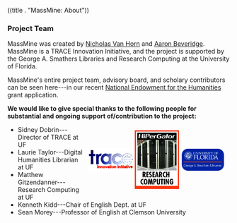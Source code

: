 ((title . "MassMine: About"))

### Project Team

MassMine was created by [Nicholas Van Horn](http://www.nicholasvanhorn.com) and [Aaron Beveridge](http://aaronbeveridge.com). MassMine is a TRACE Innovation Initiative, and the project is supported by the George A. Smathers Libraries and Research Computing at the University of Florida. 

MassMine's entire project team, advisory board, and scholary contributors can be seen here---in our recent [National Endowment for the Humanities](http://ufdc.ufl.edu/AA00025642/00001/pdf) grant application. 

**We would like to give special thanks to the following people for substantial and ongoing support of/contribution to the project:**

<div style="float:right;padding:10px;width:310px;">
  <img src="images/trace_logo.jpg" alt="Trace" align="middle">
  <img src="images/hiper_logo.jpg" alt="Hiper Gator Research Computing" align="middle">
  <img src="images/gasl_logo.jpg" alt="GG Libraries" align="middle">
</div>

* Sidney Dobrin---Director of TRACE at UF
* Laurie Taylor---Digital Humanities Librarian at UF
* Matthew Gitzendanner---Research Computing at UF
* Kenneth Kidd---Chair of English Dept. at UF
* Sean Morey---Professor of English at Clemson University
